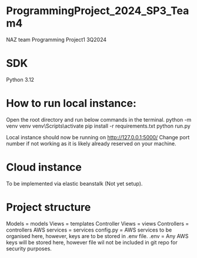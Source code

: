 # ProgrammingProject_2024_SP3_Team4
NAZ team Programming Project1 3Q2024

# SDK
Python 3.12

# How to run local instance:
Open the root directory and run below commands in the terminal.
python -m venv venv
venv\Scripts\activate
pip install -r requirements.txt
python run.py

Local instance should now be running on http://127.0.0.1:5000/
Change port number if not working as it is likely already reserved on your machine.

# Cloud instance
To be implemented via elastic beanstalk (Not yet setup).

# Project structure
Models = models
Views = templates
Controller Views = views
Controllers = controllers
AWS services = services
config.py = AWS services to be organised here, however, keys are to be stored in .env file.
.env = Any AWS keys will be stored here, however file wil not be included in git repo for security purposes.